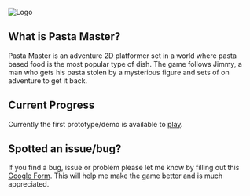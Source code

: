 ![Logo](https://ejgoodchild.github.com/pasta-master-the-video-game/images/logo.png)
## What is Pasta Master?
Pasta Master is an adventure 2D platformer set in a world where pasta based food is the most popular type of dish. The game follows Jimmy, a man who gets his pasta stolen by a mysterious figure and sets of on adventure to get it back.


## Current Progress
Currently the first prototype/demo is available to [play](https://ejgoodchild.github.io/pasta-master-the-video-game/Demo/).

## Spotted an issue/bug?
If you find a bug, issue or problem please let me know by filling out this [Google Form](https://forms.gle/wkV2vroWUCDFzxvq8). This will help me make the game better and is much appreciated.

